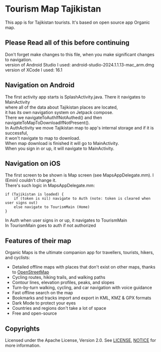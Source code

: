 # Tourism Map Tajikistan

This app is for Tajikistan tourists. It's based on open source app Organic map.

## Please Read all of this before continuing

Don't forget make changes to this file, when you make significant changes to navigation.  
version of Android Studio I used: android-studio-2024.1.1.13-mac_arm.dmg  
version of XCode I used: 16.1

## Navigation on Android

The first activity app starts is SplashActivity.java. There it navigates to MainActivity  
where all of the data about Tajikistan places are located,  
it has its own navigation system on Jetpack compose.  
There we navigateToAuthIfNotAuthed() and then navigateToMapToDownloadIfNotPresent().  
In AuthActivity we move Tajikistan map to app's internal storage and if it is successful,  
it won't navigate to map to download.  
When map download is finished it will go to MainActivity.  
When you sign in or up, it will navigate to MainActivity.

## Navigation on iOS

The first screen to be shown is Map screen (see MapsAppDelegate.mm). I (Emin) couldn't change it.  
There's such logic in MapsAppDelegate.mm:

```
if (Tajikistan is loaded) {
    if (token is nil) navigate to Auth (note: token is cleared when user signs out)
    else navigate to TourismMain (Home)
}
```

In Auth when user signs in or up, it navigates to TourismMain  
In TourismMain goes to auth if not authorized

## Features of their map

Organic Maps is the ultimate companion app for travellers, tourists, hikers, and cyclists:

- Detailed offline maps with places that don't exist on other maps, thanks
  to [OpenStreetMap](https://openstreetmap.org)
- Cycling routes, hiking trails, and walking paths
- Contour lines, elevation profiles, peaks, and slopes
- Turn-by-turn walking, cycling, and car navigation with voice guidance
- Fast offline search on the map
- Bookmarks and tracks import and export in KML, KMZ & GPX formats
- Dark Mode to protect your eyes
- Countries and regions don't take a lot of space
- Free and open-source

## Copyrights

Licensed under the Apache License, Version 2.0. See
[LICENSE](https://github.com/Ohpleaseman/tourism/blob/master/LICENSE),
[NOTICE](https://github.com/Ohpleaseman/tourism/blob/master/NOTICE)
for more information.

